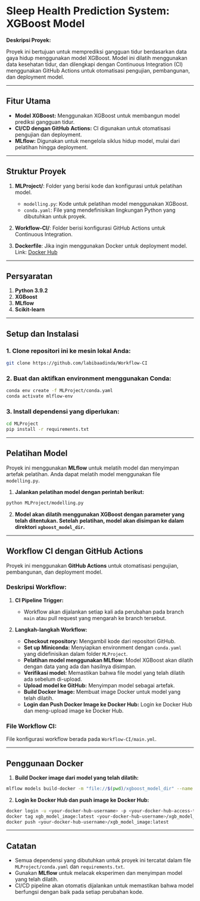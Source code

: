 # **Sleep Health Prediction System: XGBoost Model**

**Deskripsi Proyek:**

Proyek ini bertujuan untuk memprediksi gangguan tidur berdasarkan data gaya hidup menggunakan model XGBoost. Model ini dilatih menggunakan data kesehatan tidur, dan dilengkapi dengan Continuous Integration (CI) menggunakan GitHub Actions untuk otomatisasi pengujian, pembangunan, dan deployment model.

---

## **Fitur Utama**

* **Model XGBoost:** Menggunakan XGBoost untuk membangun model prediksi gangguan tidur.
* **CI/CD dengan GitHub Actions:** CI digunakan untuk otomatisasi pengujian dan deployment.
* **MLflow:** Digunakan untuk mengelola siklus hidup model, mulai dari pelatihan hingga deployment.

---

## **Struktur Proyek**

1. **MLProject/**: Folder yang berisi kode dan konfigurasi untuk pelatihan model.

   * `modelling.py`: Kode untuk pelatihan model menggunakan XGBoost.
   * `conda.yaml`: File yang mendefinisikan lingkungan Python yang dibutuhkan untuk proyek.
2. **Workflow-CI/**: Folder berisi konfigurasi GitHub Actions untuk Continuous Integration.
3. **Dockerfile**: Jika ingin menggunakan Docker untuk deployment model.
   Link: [Docker Hub](https://hub.docker.com/r/labibaadinda/xgb_model_image)

---

## **Persyaratan**

1. **Python 3.9.2**
2. **XGBoost**
3. **MLflow**
4. **Scikit-learn**

---

## **Setup dan Instalasi**

### 1. Clone repositori ini ke mesin lokal Anda:

```bash
git clone https://github.com/labibaadinda/Workflow-CI
```

### 2. Buat dan aktifkan environment menggunakan Conda:

```bash
conda env create -f MLProject/conda.yaml
conda activate mlflow-env
```

### 3. Install dependensi yang diperlukan:

```bash
cd MLProject
pip install -r requirements.txt
```

---

## **Pelatihan Model**

Proyek ini menggunakan **MLflow** untuk melatih model dan menyimpan artefak pelatihan. Anda dapat melatih model menggunakan file `modelling.py`.

1. **Jalankan pelatihan model dengan perintah berikut:**

```bash
python MLProject/modelling.py
```

2. **Model akan dilatih menggunakan XGBoost dengan parameter yang telah ditentukan. Setelah pelatihan, model akan disimpan ke dalam direktori `xgboost_model_dir`.**

---

## **Workflow CI dengan GitHub Actions**

Proyek ini menggunakan **GitHub Actions** untuk otomatisasi pengujian, pembangunan, dan deployment model.

### Deskripsi Workflow:

1. **CI Pipeline Trigger:**

   * Workflow akan dijalankan setiap kali ada perubahan pada branch `main` atau pull request yang mengarah ke branch tersebut.

2. **Langkah-langkah Workflow:**

   * **Checkout repository:** Mengambil kode dari repositori GitHub.
   * **Set up Miniconda:** Menyiapkan environment dengan `conda.yaml` yang didefinisikan dalam folder `MLProject`.
   * **Pelatihan model menggunakan MLflow:** Model XGBoost akan dilatih dengan data yang ada dan hasilnya disimpan.
   * **Verifikasi model:** Memastikan bahwa file model yang telah dilatih ada sebelum di-upload.
   * **Upload model ke GitHub:** Menyimpan model sebagai artefak.
   * **Build Docker Image:** Membuat image Docker untuk model yang telah dilatih.
   * **Login dan Push Docker Image ke Docker Hub:** Login ke Docker Hub dan meng-upload image ke Docker Hub.

### File Workflow CI:

File konfigurasi workflow berada pada `Workflow-CI/main.yml`.

---

## **Penggunaan Docker**

1. **Build Docker image dari model yang telah dilatih:**

```bash
mlflow models build-docker -m "file://$(pwd)/xgboost_model_dir" --name xgb_model_image
```

2. **Login ke Docker Hub dan push image ke Docker Hub:**

```bash
docker login -u <your-docker-hub-username> -p <your-docker-hub-access-token>
docker tag xgb_model_image:latest <your-docker-hub-username>/xgb_model_image:latest
docker push <your-docker-hub-username>/xgb_model_image:latest
```

---


## **Catatan**

* Semua dependensi yang dibutuhkan untuk proyek ini tercatat dalam file `MLProject/conda.yaml` dan `requirements.txt`.
* Gunakan **MLflow** untuk melacak eksperimen dan menyimpan model yang telah dilatih.
* CI/CD pipeline akan otomatis dijalankan untuk memastikan bahwa model berfungsi dengan baik pada setiap perubahan kode.

